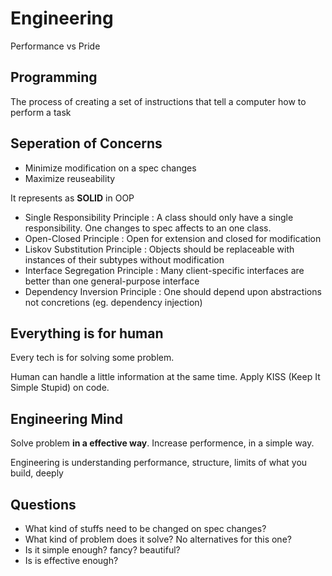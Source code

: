# Engineering

Performance vs Pride

## Programming

The process of creating a set of instructions that tell a computer how to perform a task

## Seperation of Concerns

- Minimize modification on a spec changes
- Maximize reuseability

It represents as **SOLID** in OOP

- Single Responsibility Principle : A class should only have a single responsibility. One changes to spec affects to an one class.
- Open-Closed Principle : Open for extension and closed for modification
- Liskov Substitution Principle : Objects should be replaceable with instances of their subtypes without modification
- Interface Segregation Principle : Many client-specific interfaces are better than one general-purpose interface
- Dependency Inversion Principle : One should depend upon abstractions not concretions (eg. dependency injection)

## Everything is for human

Every tech is for solving some problem.

Human can handle a little information at the same time. Apply KISS (Keep It Simple Stupid) on code.

## Engineering Mind

Solve problem **in a effective way**. Increase performence, in a simple way.

Engineering is understanding performance, structure, limits of what you build, deeply

## Questions

- What kind of stuffs need to be changed on spec changes?
- What kind of problem does it solve? No alternatives for this one?
- Is it simple enough? fancy? beautiful?
- Is is effective enough?

